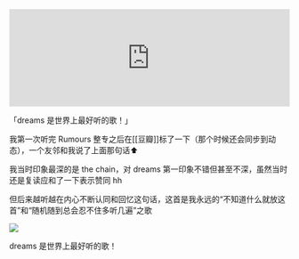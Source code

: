 <iframe allow="autoplay *; encrypted-media *; fullscreen *; clipboard-write" frameborder="0" height="175" style="width:100%;max-width:660px;overflow:hidden;background:transparent;" sandbox="allow-forms allow-popups allow-same-origin allow-scripts allow-storage-access-by-user-activation allow-top-navigation-by-user-activation" src="https://embed.music.apple.com/hk/album/dreams/594061854?i=594061856&l=en"></iframe>

「dreams 是世界上最好听的歌！」

我第一次听完 Rumours 整专之后在[[豆瓣]]标了一下（那个时候还会同步到动态），一个友邻和我说了上面那句话⬆️

我当时印象最深的是 the chain，对 dreams 第一印象不错但甚至不深，虽然当时还是复读应和了一下表示赞同 hh

但后来越听越在内心不断认同和回忆这句话，这首是我永远的“不知道什么就放这首”和“随机随到总会忍不住多听几遍”之歌

![](https://picture-guan.oss-cn-hangzhou.aliyuncs.com/20220817234058.png)

dreams 是世界上最好听的歌！

